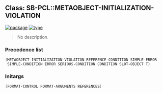 ## Class: SB-PCL::METAOBJECT-INITIALIZATION-VIOLATION
[![package](https://img.shields.io/badge/Package-SB--PCL-5f9ea0.svg?style=social&colorA=999999)](../) [![type](https://img.shields.io/badge/Type-Class-5f9ea0.svg?style=social&colorA=999999)](../#class) 

> No description.

### Precedence list
```
(METAOBJECT-INITIALIZATION-VIOLATION REFERENCE-CONDITION SIMPLE-ERROR
 SIMPLE-CONDITION ERROR SERIOUS-CONDITION CONDITION SLOT-OBJECT T)
```
### Initargs
```
(FORMAT-CONTROL FORMAT-ARGUMENTS REFERENCES)
```
